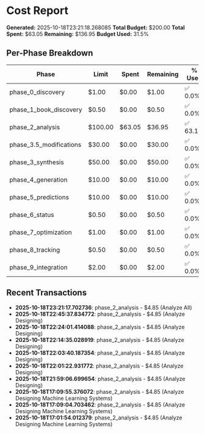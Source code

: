 # Cost Report

**Generated:** 2025-10-18T23:21:18.268085
**Total Budget:** $200.00
**Total Spent:** $63.05
**Remaining:** $136.95
**Budget Used:** 31.5%

## Per-Phase Breakdown

| Phase | Limit | Spent | Remaining | % Used |
|-------|-------|-------|-----------|--------|
| phase_0_discovery | $1.00 | $0.00 | $1.00 | ✅ 0.0% |
| phase_1_book_discovery | $0.50 | $0.00 | $0.50 | ✅ 0.0% |
| phase_2_analysis | $100.00 | $63.05 | $36.95 | ✅ 63.1% |
| phase_3.5_modifications | $30.00 | $0.00 | $30.00 | ✅ 0.0% |
| phase_3_synthesis | $50.00 | $0.00 | $50.00 | ✅ 0.0% |
| phase_4_generation | $10.00 | $0.00 | $10.00 | ✅ 0.0% |
| phase_5_predictions | $10.00 | $0.00 | $10.00 | ✅ 0.0% |
| phase_6_status | $0.50 | $0.00 | $0.50 | ✅ 0.0% |
| phase_7_optimization | $1.00 | $0.00 | $1.00 | ✅ 0.0% |
| phase_8_tracking | $0.50 | $0.00 | $0.50 | ✅ 0.0% |
| phase_9_integration | $2.00 | $0.00 | $2.00 | ✅ 0.0% |

## Recent Transactions

- **2025-10-18T23:21:17.702736**: phase_2_analysis - $4.85 (Analyze All)
- **2025-10-18T22:45:37.834772**: phase_2_analysis - $4.85 (Analyze Designing)
- **2025-10-18T22:24:01.414088**: phase_2_analysis - $4.85 (Analyze Designing)
- **2025-10-18T22:14:35.028919**: phase_2_analysis - $4.85 (Analyze Designing)
- **2025-10-18T22:03:40.187354**: phase_2_analysis - $4.85 (Analyze Designing)
- **2025-10-18T22:01:22.931772**: phase_2_analysis - $4.85 (Analyze Designing)
- **2025-10-18T21:59:06.699654**: phase_2_analysis - $4.85 (Analyze Designing)
- **2025-10-18T17:09:55.376072**: phase_2_analysis - $4.85 (Analyze Designing Machine Learning Systems)
- **2025-10-18T17:09:04.703462**: phase_2_analysis - $4.85 (Analyze Designing Machine Learning Systems)
- **2025-10-18T17:01:54.012379**: phase_2_analysis - $4.85 (Analyze Designing Machine Learning Systems)
